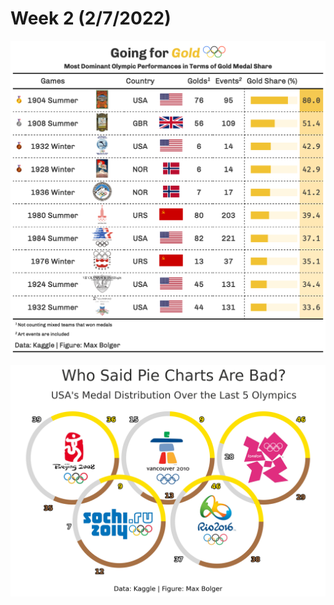 # Week 2 (2/7/2022)

![](https://github.com/maxbolger/CDS-5950-Data-Viz-Challenges/blob/main/Wk2_Olympics_Paralympics/wk2_gt.png)

![](https://github.com/maxbolger/CDS-5950-Data-Viz-Challenges/blob/main/Wk2_Olympics_Paralympics/wk2_viz.png)
